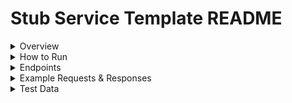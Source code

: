 # Stub Service Template README

<details>
<summary>Overview</summary>
- **How to run tests locally:**  
  _Describe prerequisites, setup steps, and commands._

</details>

<details>
<summary>How to Run</summary>

Instructions for running locally and in CI:
- `sbt run` (or relevant command)
- Default port: `xxxx`
- Any required environment variables or configuration

</details>

<details>
<summary>Endpoints</summary>

| Method | Path     | Purpose                   | Notes                          |
|--------|----------|---------------------------|--------------------------------|
| GET    | /example | Returns a static response | Used for ...                   |
| POST   | /example | Accepts ...               | Special cases documented below |

_**Note:** Standard stub endpoints do not require detailed explanation here. Only document endpoints with non-obvious or special-case behaviors below._

</details>

<details>
<summary>Example Requests & Responses</summary>

Show example requests and responses for key scenarios, especially those with non-standard behavior.

**Example:**

Request:
```http
POST /example
Content-Type: application/json

{
  "example": "abc"
}
```

</details>

<details>
<summary>Test Data</summary>

Document **specific request patterns** or test data that trigger special responses.
- **/example endpoint**
    - Request with body `{ "example": "error" }` returns 500 Internal Server Error.
    - Request with missing `Authorization` header returns 401 Unauthorized.
    - Request with query parameter `type=notfound` returns 404 Not Found.

</details>
